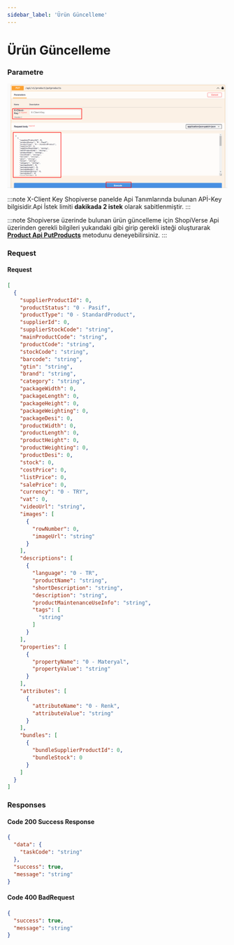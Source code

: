 ```yaml
---
sidebar_label: 'Ürün Güncelleme'
---
```


# Ürün Güncelleme

### Parametre

![ProductstockRequest](../product/img/ShopiverseApiPutProducts.png)

:::note
X-Client Key   Shopiverse panelde Api Tanımlarında bulunan APİ-Key bilgisidir.Api İstek limiti **dakikada 2 istek** olarak sabitlenmiştir.
:::

:::note
Shopiverse üzerinde bulunan ürün güncelleme için ShopiVerse Api üzerinden gerekli bilgileri yukarıdaki gibi girip gerekli isteği oluşturarak **[Product Api PutProducts](https://api.shopiverse.com/swagger/index.html "Products API Put Products")** metodunu deneyebilirsiniz.
:::

### Request

#### Request
```json
[
  {
    "supplierProductId": 0,
    "productStatus": "0 - Pasif",
    "productType": "0 - StandardProduct",
    "supplierId": 0,
    "supplierStockCode": "string",
    "mainProductCode": "string",
    "productCode": "string",
    "stockCode": "string",
    "barcode": "string",
    "gtin": "string",
    "brand": "string",
    "category": "string",
    "packageWidth": 0,
    "packageLength": 0,
    "packageHeight": 0,
    "packageWeighting": 0,
    "packageDesi": 0,
    "productWidth": 0,
    "productLength": 0,
    "productHeight": 0,
    "productWeighting": 0,
    "productDesi": 0,
    "stock": 0,
    "costPrice": 0,
    "listPrice": 0,
    "salePrice": 0,
    "currency": "0 - TRY",
    "vat": 0,
    "videoUrl": "string",
    "images": [
      {
        "rowNumber": 0,
        "imageUrl": "string"
      }
    ],
    "descriptions": [
      {
        "language": "0 - TR",
        "productName": "string",
        "shortDescription": "string",
        "description": "string",
        "productMaintenanceUseInfo": "string",
        "tags": [
          "string"
        ]
      }
    ],
    "properties": [
      {
        "propertyName": "0 - Materyal",
        "propertyValue": "string"
      }
    ],
    "attributes": [
      {
        "attributeName": "0 - Renk",
        "attributeValue": "string"
      }
    ],
    "bundles": [
      {
        "bundleSupplierProductId": 0,
        "bundleStock": 0
      }
    ]
  }
]
```


### Responses

#### Code 200 Success Response
```json
{
  "data": {
    "taskCode": "string"
  },
  "success": true,
  "message": "string"
}
```

#### Code 400 BadRequest
```json
{
  "success": true,
  "message": "string"
}
```
